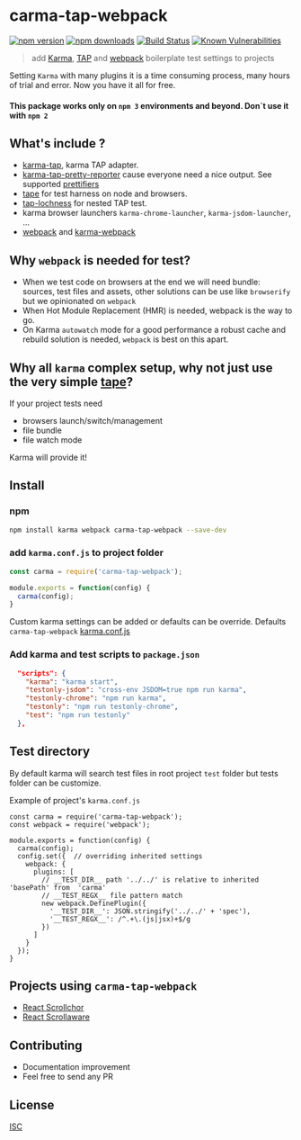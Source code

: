 # carma-tap-webpack

[![npm version](https://badge.fury.io/js/carma-tap-webpack.svg)](https://badge.fury.io/js/carma-tap-webpack)
[![npm downloads](https://img.shields.io/npm/dm/carma-tap-webpack.svg?style=flat-square)](https://www.npmjs.com/package/carma-tap-webpack)
[![Build Status](https://travis-ci.org/bySabi/carma-tap-webpack.svg?branch=master)](https://travis-ci.org/bySabi/carma-tap-webpack)
[![Known Vulnerabilities](https://snyk.io/test/github/bysabi/carma-tap-webpack/badge.svg)](https://snyk.io/test/github/bysabi/carma-tap-webpack)

> add [Karma][karma], [TAP][tap] and [webpack][webpack] boilerplate test settings to projects

[karma]: http://karma-runner.github.io/1.0/index.html
[tap]: https://testanything.org/
[webpack]: https://webpack.github.io/

Setting `Karma` with many plugins it is a time consuming process, many hours of trial and error. Now you have it all for free.

#### This package works only on `npm 3` environments and beyond. Don´t use it with `npm 2`

## What's include ?
* [karma-tap](https://github.com/tmcw-up-for-adoption/karma-tap), karma TAP adapter.
* [karma-tap-pretty-reporter](https://github.com/bySabi/karma-tap-pretty-reporter) cause everyone need a nice output. See supported [prettifiers](https://github.com/bySabi/karma-tap-pretty-reporter#supported-prettifiers)
* [tape](https://github.com/substack/tape) for test harness on node and browsers.
* [tap-lochness](https://github.com/bySabi/tap-lochnest) for nested TAP test.
* karma browser launchers `karma-chrome-launcher`, `karma-jsdom-launcher`, ...
* [webpack](https://webpack.github.io/) and [karma-webpack](https://github.com/webpack/karma-webpack)

## Why `webpack` is needed for test?
* When we test code on browsers at the end we will need bundle: sources, test files and assets, other solutions can be use like `browserify` but we opinionated on `webpack`
* When Hot Module Replacement (HMR) is needed, webpack is the way to go.
* On Karma `autowatch` mode for a good performance a robust cache and rebuild solution is needed, `webpack` is best on this apart.

## Why all `karma` complex setup, why not just use the very simple [tape](https://github.com/substack/tape)?
If your project tests need
* browsers launch/switch/management
* file bundle
* file watch mode

Karma will provide it!

## Install

### npm

```bash
npm install karma webpack carma-tap-webpack --save-dev
```

### add `karma.conf.js` to project folder
```js
const carma = require('carma-tap-webpack');

module.exports = function(config) {
  carma(config);
}
```

Custom karma settings can be added or defaults can be override. Defaults `carma-tap-webpack` [karma.conf.js][karmaconfjs]

[karmaconfjs]: ./karma.conf.js

### Add karma and test scripts to `package.json`
```json
  "scripts": {
    "karma": "karma start",
    "testonly-jsdom": "cross-env JSDOM=true npm run karma",
    "testonly-chrome": "npm run karma",
    "testonly": "npm run testonly-chrome",
    "test": "npm run testonly"
  },
```

## Test directory
By default karma will search test files in root project `test` folder but tests folder can be customize.

Example of project's `karma.conf.js`
```
const carma = require('carma-tap-webpack');
const webpack = require('webpack');

module.exports = function(config) {
  carma(config);
  config.set({  // overriding inherited settings
    webpack: {
      plugins: [
        // __TEST_DIR__ path '../../' is relative to inherited 'basePath' from  'carma'
        // __TEST_REGX__ file pattern match
        new webpack.DefinePlugin({
          '__TEST_DIR__': JSON.stringify('../../' + 'spec'),
          '__TEST_REGX__': /^.+\.(js|jsx)+$/g
        })
      ]
    }
  });
}
```

## Projects using `carma-tap-webpack`
* [React Scrollchor](https://github.com/bySabi/react-scrollchor)
* [React Scrollaware](https://github.com/bySabi/react-scrollaware)

## Contributing

* Documentation improvement
* Feel free to send any PR

## License

[ISC][isc-license]

[isc-license]:./LICENSE

